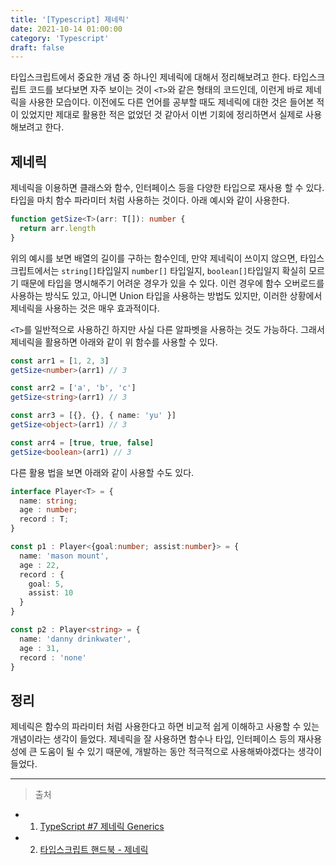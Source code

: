 ```yaml
---
title: '[Typescript] 제네릭'
date: 2021-10-14 01:00:00
category: 'Typescript'
draft: false
---
```


타입스크립트에서 중요한 개념 중 하나인 제네릭에 대해서 정리해보려고 한다. 타입스크립트 코드를 보다보면 자주 보이는 것이 `<T>`와 같은 형태의 코드인데, 이런게 바로 제네릭을 사용한 모습이다. 이전에도 다른 언어를 공부할 때도 제네릭에 대한 것은 들어본 적이 있었지만 제대로 활용한 적은 없었던 것 같아서 이번 기회에 정리하면서 실제로 사용해보려고 한다.

## 제네릭

제네릭을 이용하면 클래스와 함수, 인터페이스 등을 다양한 타입으로 재사용 할 수 있다. 타입을 마치 함수 파라미터 처럼 사용하는 것이다. 아래 예시와 같이 사용한다.

```ts
function getSize<T>(arr: T[]): number {
  return arr.length
}
```

위의 예시를 보면 배열의 길이를 구하는 함수인데, 만약 제네릭이 쓰이지 않으면, 타입스크립트에서는 `string[]`타입일지 `number[]` 타입일지, `boolean[]`타입일지 확실히 모르기 때문에 타입을 명시해주기 어려운 경우가 있을 수 있다. 이런 경우에 함수 오버로드를 사용하는 방식도 있고, 아니면 Union 타입을 사용하는 방법도 있지만, 이러한 상황에서 제네릭을 사용하는 것은 매우 효과적이다.

`<T>`를 일반적으로 사용하긴 하지만 사실 다른 알파벳을 사용하는 것도 가능하다. 그래서 제네릭을 활용하면 아래와 같이 위 함수를 사용할 수 있다.

```ts
const arr1 = [1, 2, 3]
getSize<number>(arr1) // 3

const arr2 = ['a', 'b', 'c']
getSize<string>(arr1) // 3

const arr3 = [{}, {}, { name: 'yu' }]
getSize<object>(arr1) // 3

const arr4 = [true, true, false]
getSize<boolean>(arr1) // 3
```

다른 활용 법을 보면 아래와 같이 사용할 수도 있다.

```ts
interface Player<T> = {
  name: string;
  age : number;
  record : T;
}

const p1 : Player<{goal:number; assist:number}> = {
  name: 'mason mount',
  age : 22,
  record : {
    goal: 5,
    assist: 10
  }
}

const p2 : Player<string> = {
  name: 'danny drinkwater',
  age : 31,
  record : 'none'
}
```

## 정리

제네릭은 함수의 파라미터 처럼 사용한다고 하면 비교적 쉽게 이해하고 사용할 수 있는 개념이라는 생각이 들었다. 제네릭을 잘 사용하면 함수나 타입, 인터페이스 등의 재사용성에 큰 도움이 될 수 있기 때문에, 개발하는 동안 적극적으로 사용해봐야겠다는 생각이 들었다.

---

> 출처

- 1.  [TypeScript #7 제네릭 Generics](https://www.youtube.com/watch?v=pReXmUBjU3E&list=PLZKTXPmaJk8KhKQ_BILr1JKCJbR0EGlx0&index=7)

- 2. [타입스크립트 핸드북 - 제네릭](https://joshua1988.github.io/ts/guide/generics.html#%EC%A0%9C%EB%84%A4%EB%A6%AD%EC%9D%98-%ED%95%9C-%EC%A4%84-%EC%A0%95%EC%9D%98%EC%99%80-%EC%98%88%EC%8B%9C)
